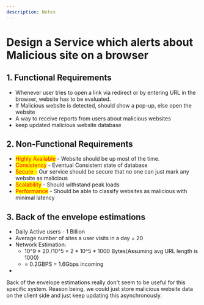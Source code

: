 ```yaml
---
description: Notes
---
```


# Design a Service which alerts about Malicious site on a browser

## 1. Functional Requirements

* Whenever user tries to open a link via redirect or by entering URL in the browser, website has to be evaluated.
* If Malicious website is detected, should show a pop-up, else open the website
* A way to receive reports from users about malicious websites
* keep updated malicious website database

## 2. Non-Functional Requirements

* <mark style="color:red;">Highly Available</mark> - Website should be up most of the time.&#x20;
* <mark style="color:red;">Consistency</mark> - Eventual Consistent state of database
* <mark style="color:red;">Secure -</mark>  Our service should be secure that no one can just mark any website as malicious
* <mark style="color:red;">Scalability</mark> -  Should withstand peak loads
* <mark style="color:red;">Performance</mark>  - Should be able to classify websites as malicious with minimal latency

## 3. Back of the envelope estimations

* Daily Active users - 1 Billion
* Average number of sites a user visits in a day = 20
* Network Estimation:
  * 10^9 \* 20 /10^5 = 2 \* 10^5 \* 1000 Bytes(Assuming avg URL length is 1000)
  * \= 0.2GBPS = 1.6Gbps incoming
*

Back of the envelope estimations really don't seem to be useful for this specific system. Reason being, we could just store malicious website data on the client side and just keep updating this asynchronously.
